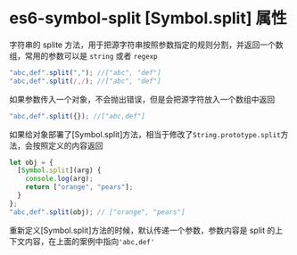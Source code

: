 # es6-symbol-split [Symbol.split] 属性

字符串的 splite 方法，用于把源字符串按照参数指定的规则分割，并返回一个数组，常用的参数可以是 `string` 或者 `regexp`

```js
"abc,def".split(","); //["abc", "def"]
"abc,def".split(/,/); //["abc", "def"]
```

如果参数传入一个对象，不会抛出错误，但是会把源字符放入一个数组中返回

```js
"abc,def".split({}); //["abc,def"]
```

如果给对象部署了[Symbol.split]方法，相当于修改了`String.prototype.split`方法，会按照定义的内容返回

```js
let obj = {
  [Symbol.split](arg) {
    console.log(arg);
    return ["orange", "pears"];
  }
};
"abc,def".split(obj); // ["orange", "pears"]
```

重新定义[Symbol.split]方法的时候，默认传递一个参数，参数内容是 split 的上下文内容，在上面的案例中指向`'abc,def'`
